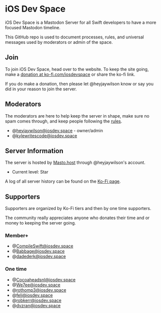 # iOS Dev Space

iOS Dev Space is a Mastodon Server for all Swift developers to have a more focused Mastodon timeline.

This GitHub repo is used to document processes, rules, and universal messages used by moderators or admin of the space.

## Join

To join iOS Dev Space, head over to the website. To keep the site going, make a [donation at ko-fi.com/iosdevspace](https://ko-fi.com/iosdevspace) or share the ko-fi link.

If you do make a donation, then please let @heyjaywilson know or say you did in your reason to join the server.

## Moderators

The moderators are here to help keep the server in shape, make sure no spam comes through, and keep people following the [rules](./docs/rules.md).

- @heyjaywilson@iosdev.space - owner/admin
- @kylewritescode@iosdev.space

## Server Information

The server is hosted by [Masto.host](https://masto.host) through @heyjaywilson's account. 

- Current level: Star

A log of all server history can be found on the [Ko-Fi page](https://ko-fi.com/iosdevspace/posts).

## Supporters

Supporters are organized by Ko-Fi tiers and then by one time supporters.

The community really appreciates anyone who donates their time and or money to keeping the server going.

### Member+
- @CompileSwift@iosdev.space
- @Babbage@iosdev.space
- @dadederk@iosdev.space

### One time
- @Cocoaheadsnl@iosdev.space
- @We7ee@iosdev.space
- @rothomp3@iosdev.space
- @feli@iosdev.space
- @robkerr@iosdev.space
- @dvzran@iosdev.space
